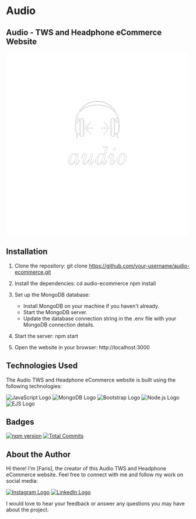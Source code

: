 # Audio
## Audio - TWS and Headphone eCommerce Website

![Project Logo](assets/img/favIcon.png)


## Installation

1. Clone the repository:
git clone https://github.com/your-username/audio-ecommerce.git

2. Install the dependencies:
cd audio-ecommerce
npm install

3. Set up the MongoDB database:
     - Install MongoDB on your machine if you haven't already.
     - Start the MongoDB server.
     - Update the database connection string in the .env file with your MongoDB connection details.

4. Start the server:
npm start

5. Open the website in your browser:
http://localhost:3000

## Technologies Used

The Audio TWS and Headphone eCommerce website is built using the following technologies:

<div>
<img src="https://upload.wikimedia.org/wikipedia/commons/thumb/6/6a/JavaScript-logo.png/800px-JavaScript-logo.png" alt="JavaScript Logo" height="50" />
<img src="https://w7.pngwing.com/pngs/956/695/png-transparent-mongodb-original-wordmark-logo-icon-thumbnail.png" alt="MongoDB Logo" height="50" />
<img src="https://upload.wikimedia.org/wikipedia/commons/thumb/b/b2/Bootstrap_logo.svg/2560px-Bootstrap_logo.svg.png" alt="Bootstrap Logo" height="50" />
<img src="https://w7.pngwing.com/pngs/452/24/png-transparent-js-logo-node-logos-and-brands-icon.png" alt="Node.js Logo" height="50" />
<img src="https://images.g2crowd.com/uploads/product/image/social_landscape/social_landscape_f9dd821cb48125c63c64b6f5c7552372/ejs.png" alt="EJS Logo" height="50" />
</div>

## Badges

[![npm version](https://img.shields.io/npm/v/package-name.svg)](https://www.npmjs.com/package/package-name)
[![Total Commits](https://img.shields.io/github/commit-activity/y/Faristp7/Audio.svg)](https://github.com/Faristp7/Audio/commits)


## About the Author

Hi there! I'm [Faris], the creator of this Audio TWS and Headphone eCommerce website. Feel free to connect with me and follow my work on social media:

[![Instagram Logo](https://img.shields.io/badge/Instagram-%23E4405F?style=for-the-badge&logo=instagram&logoColor=white)](https://www.instagram.com/faris_tp_/)
[![LinkedIn Logo](https://img.shields.io/badge/LinkedIn-%230077B5?style=for-the-badge&logo=linkedin&logoColor=white)](https://www.linkedin.com/in/faris-tp-3497341b2/)

I would love to hear your feedback or answer any questions you may have about the project.

